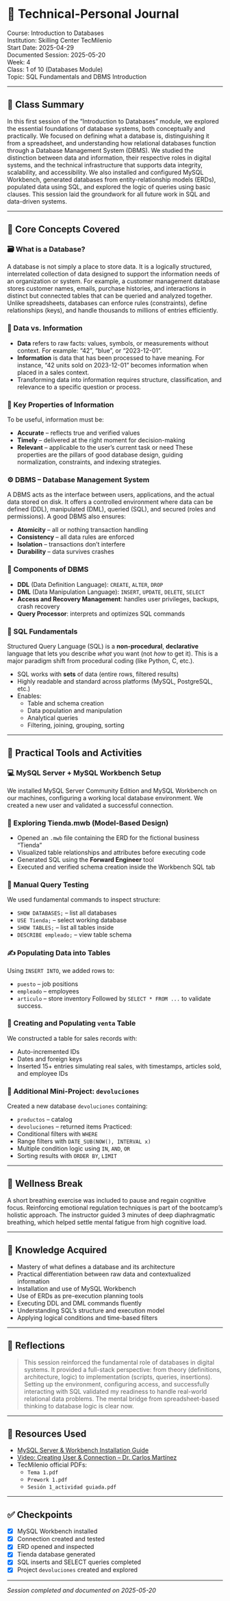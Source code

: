 # 🧠 Technical-Personal Journal  
Course: Introduction to Databases  
Institution: Skilling Center TecMilenio  
Start Date: 2025-04-29  
Documented Session: 2025-05-20  
Week: 4  
Class: 1 of 10 (Databases Module)  
Topic: SQL Fundamentals and DBMS Introduction

---

## 🧩 Class Summary
In this first session of the “Introduction to Databases” module, we explored the essential foundations of database systems, both conceptually and practically. 
We focused on defining what a database is, distinguishing it from a spreadsheet, and understanding how relational databases function through a Database Management System (DBMS). 
We studied the distinction between data and information, their respective roles in digital systems, and the technical infrastructure that supports data integrity, scalability, and accessibility. 
We also installed and configured MySQL Workbench, generated databases from entity-relationship models (ERDs), populated data using SQL, and explored the logic of queries using basic clauses. 
This session laid the groundwork for all future work in SQL and data-driven systems.

---

## 🧱 Core Concepts Covered

### 🗃 What is a Database?
A database is not simply a place to store data. 
It is a logically structured, interrelated collection of data designed to support the information needs of an organization or system. 
For example, a customer management database stores customer names, emails, purchase histories, and interactions in distinct but connected tables that can be queried and analyzed together. 
Unlike spreadsheets, databases can enforce rules (constraints), define relationships (keys), and handle thousands to millions of entries efficiently.

### 🧮 Data vs. Information
- **Data** refers to raw facts: values, symbols, or measurements without context. For example: “42”, “blue”, or “2023-12-01”.
- **Information** is data that has been processed to have meaning. For instance, “42 units sold on 2023-12-01” becomes information when placed in a sales context.
- Transforming data into information requires structure, classification, and relevance to a specific question or process.

### 🔐 Key Properties of Information
To be useful, information must be:

- **Accurate** – reflects true and verified values
- **Timely** – delivered at the right moment for decision-making
- **Relevant** – applicable to the user’s current task or need
These properties are the pillars of good database design, guiding normalization, constraints, and indexing strategies.

### ⚙️ DBMS – Database Management System
A DBMS acts as the interface between users, applications, and the actual data stored on disk. 
It offers a controlled environment where data can be defined (DDL), manipulated (DML), queried (SQL), and secured (roles and permissions). 
A good DBMS also ensures:

- **Atomicity** – all or nothing transaction handling
- **Consistency** – all data rules are enforced
- **Isolation** – transactions don’t interfere
- **Durability** – data survives crashes

### 🧩 Components of DBMS
- **DDL** (Data Definition Language): `CREATE`, `ALTER`, `DROP`
- **DML** (Data Manipulation Language): `INSERT`, `UPDATE`, `DELETE`, `SELECT`
- **Access and Recovery Management**: handles user privileges, backups, crash recovery
- **Query Processor**: interprets and optimizes SQL commands

### 🧪 SQL Fundamentals
Structured Query Language (SQL) is a **non-procedural**, **declarative** language that lets you describe *what* you want (not *how* to get it). This is a major paradigm shift from procedural coding (like Python, C, etc.).
- SQL works with **sets** of data (entire rows, filtered results)
- Highly readable and standard across platforms (MySQL, PostgreSQL, etc.)
- Enables:
  - Table and schema creation
  - Data population and manipulation
  - Analytical queries
  - Filtering, joining, grouping, sorting

---

## 🧰 Practical Tools and Activities

### 💻 MySQL Server + MySQL Workbench Setup
We installed MySQL Server Community Edition and MySQL Workbench on our machines, configuring a working local database environment. We created a new user and validated a successful connection.

### 📂 Exploring Tienda.mwb (Model-Based Design)
- Opened an `.mwb` file containing the ERD for the fictional business “Tienda”
- Visualized table relationships and attributes before executing code
- Generated SQL using the **Forward Engineer** tool
- Executed and verified schema creation inside the Workbench SQL tab

### 🧪 Manual Query Testing
We used fundamental commands to inspect structure:
- `SHOW DATABASES;` – list all databases
- `USE Tienda;` – select working database
- `SHOW TABLES;` – list all tables inside
- `DESCRIBE empleado;` – view table schema

### ✍️ Populating Data into Tables
Using `INSERT INTO`, we added rows to:
- `puesto` – job positions
- `empleado` – employees
- `articulo` – store inventory
Followed by `SELECT * FROM ...` to validate success.

### 🛒 Creating and Populating `venta` Table
We constructed a table for sales records with:
- Auto-incremented IDs
- Dates and foreign keys
- Inserted 15+ entries simulating real sales, with timestamps, articles sold, and employee IDs

### 🧠 Additional Mini-Project: `devoluciones`
Created a new database `devoluciones` containing:
- `productos` – catalog
- `devoluciones` – returned items
Practiced:
- Conditional filters with `WHERE`
- Range filters with `DATE_SUB(NOW(), INTERVAL x)`
- Multiple condition logic using `IN`, `AND`, `OR`
- Sorting results with `ORDER BY`, `LIMIT`

---

## 🌿 Wellness Break
A short breathing exercise was included to pause and regain cognitive focus. 
Reinforcing emotional regulation techniques is part of the bootcamp’s holistic approach. 
The instructor guided 3 minutes of deep diaphragmatic breathing, which helped settle mental fatigue from high cognitive load.

---

## 📘 Knowledge Acquired
- Mastery of what defines a database and its architecture
- Practical differentiation between raw data and contextualized information
- Installation and use of MySQL Workbench
- Use of ERDs as pre-execution planning tools
- Executing DDL and DML commands fluently
- Understanding SQL’s structure and execution model
- Applying logical conditions and time-based filters

---

## 🧠 Reflections
> This session reinforced the fundamental role of databases in digital systems.
> It provided a full-stack perspective: from theory (definitions, architecture, logic) to implementation (scripts, queries, insertions).
> Setting up the environment, configuring access, and successfully interacting with SQL validated my readiness to handle real-world relational data problems.
> The mental bridge from spreadsheet-based thinking to database logic is clear now.

---

## 📎 Resources Used
- [MySQL Server & Workbench Installation Guide](https://codigosql.top/mysql/instalar-mysql-server-y-mysql-workbench-en-windows-10/)
- [Video: Creating User & Connection – Dr. Carlos Martínez](https://www.youtube.com/watch?v=SB36NEQMzVk)
- TecMilenio official PDFs:
  - `Tema 1.pdf`
  - `Prework 1.pdf`
  - `Sesión 1_actividad guiada.pdf`

---

## ✅ Checkpoints
- [x] MySQL Workbench installed
- [x] Connection created and tested
- [x] ERD opened and inspected
- [x] Tienda database generated
- [x] SQL inserts and SELECT queries completed
- [x] Project `devoluciones` created and explored

---

*Session completed and documented on 2025-05-20*
